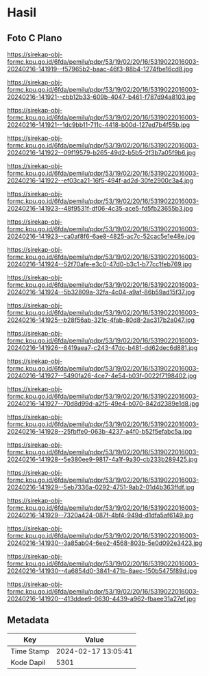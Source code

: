 # Hasil

## Foto C Plano

https://sirekap-obj-formc.kpu.go.id/6fda/pemilu/pdpr/53/19/02/20/16/5319022016003-20240216-141919--f57965b2-baac-46f3-88b4-1274fbe16cd8.jpg

https://sirekap-obj-formc.kpu.go.id/6fda/pemilu/pdpr/53/19/02/20/16/5319022016003-20240216-141921--cbb12b33-609b-4047-b461-f787d94a8103.jpg

https://sirekap-obj-formc.kpu.go.id/6fda/pemilu/pdpr/53/19/02/20/16/5319022016003-20240216-141921--1dc9bb11-711c-4418-b00d-127ed7b4f55b.jpg

https://sirekap-obj-formc.kpu.go.id/6fda/pemilu/pdpr/53/19/02/20/16/5319022016003-20240216-141922--09f19579-b265-49d2-b5b5-2f3b7a05f9b6.jpg

https://sirekap-obj-formc.kpu.go.id/6fda/pemilu/pdpr/53/19/02/20/16/5319022016003-20240216-141922--ef03ca21-16f5-494f-ad2d-30fe2900c3a4.jpg

https://sirekap-obj-formc.kpu.go.id/6fda/pemilu/pdpr/53/19/02/20/16/5319022016003-20240216-141923--48f9531f-df06-4c35-ace5-fd5fb23655b3.jpg

https://sirekap-obj-formc.kpu.go.id/6fda/pemilu/pdpr/53/19/02/20/16/5319022016003-20240216-141923--ca0af8f6-6ae8-4825-ac7c-52cac5e1e48e.jpg

https://sirekap-obj-formc.kpu.go.id/6fda/pemilu/pdpr/53/19/02/20/16/5319022016003-20240216-141924--52f70afe-e3c0-47d0-b3c1-b77cc1feb769.jpg

https://sirekap-obj-formc.kpu.go.id/6fda/pemilu/pdpr/53/19/02/20/16/5319022016003-20240216-141924--5b32809a-32fa-4c04-a9af-86b59ad15f37.jpg

https://sirekap-obj-formc.kpu.go.id/6fda/pemilu/pdpr/53/19/02/20/16/5319022016003-20240216-141925--b28f56ab-321c-4fab-80d8-2ac317b2a047.jpg

https://sirekap-obj-formc.kpu.go.id/6fda/pemilu/pdpr/53/19/02/20/16/5319022016003-20240216-141926--8419aea7-c243-47dc-b481-dd62dec6d881.jpg

https://sirekap-obj-formc.kpu.go.id/6fda/pemilu/pdpr/53/19/02/20/16/5319022016003-20240216-141927--5490fa26-4ce7-4e54-b03f-0022f7198402.jpg

https://sirekap-obj-formc.kpu.go.id/6fda/pemilu/pdpr/53/19/02/20/16/5319022016003-20240216-141927--70d8d99d-a2f5-49e4-b070-842d2389e1d8.jpg

https://sirekap-obj-formc.kpu.go.id/6fda/pemilu/pdpr/53/19/02/20/16/5319022016003-20240216-141928--25fbffe0-063b-4237-a4f0-b52f5efabc5a.jpg

https://sirekap-obj-formc.kpu.go.id/6fda/pemilu/pdpr/53/19/02/20/16/5319022016003-20240216-141928--5e380ee9-9817-4a1f-9a30-cb233b289425.jpg

https://sirekap-obj-formc.kpu.go.id/6fda/pemilu/pdpr/53/19/02/20/16/5319022016003-20240216-141929--5eb7336a-0292-4751-9ab2-01d4b363ffdf.jpg

https://sirekap-obj-formc.kpu.go.id/6fda/pemilu/pdpr/53/19/02/20/16/5319022016003-20240216-141929--7320a424-087f-4bf4-949d-d1dfa5af6149.jpg

https://sirekap-obj-formc.kpu.go.id/6fda/pemilu/pdpr/53/19/02/20/16/5319022016003-20240216-141930--3a85ab04-6ee2-4568-803b-5e0d092e3423.jpg

https://sirekap-obj-formc.kpu.go.id/6fda/pemilu/pdpr/53/19/02/20/16/5319022016003-20240216-141930--4a6854d0-3841-471b-8aec-150b5475f89d.jpg

https://sirekap-obj-formc.kpu.go.id/6fda/pemilu/pdpr/53/19/02/20/16/5319022016003-20240216-141920--413ddee9-0630-4439-a962-fbaee31a27ef.jpg


## Metadata

| Key        | Value               |
| ---------- | ------------------- |
| Time Stamp | 2024-02-17 13:05:41 |
| Kode Dapil | 5301                |




